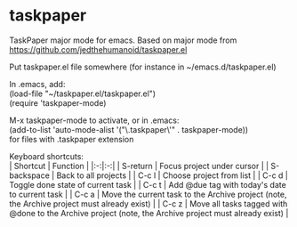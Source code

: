 taskpaper
=========

TaskPaper major mode for emacs.  Based on major mode from https://github.com/jedthehumanoid/taskpaper.el

Put taskpaper.el file somewhere (for instance in ~/emacs.d/taskpaper.el)

In .emacs, add:  
   (load-file "~/taskpaper.el/taskpaper.el")  
   (require 'taskpaper-mode)

M-x taskpaper-mode to activate, or in .emacs:  
   (add-to-list 'auto-mode-alist '("\\.taskpaper\\'" . taskpaper-mode))  
for files with .taskpaper extension

   Keyboard shortcuts:  
| Shortcut  | Function  |
|:-:|:-:|
| S-return  | Focus project under cursor  |
| S-backspace  | Back to all projects  |
| C-c l  | Choose project from list  |
| C-c d  | Toggle done state of current task  |
| C-c t  | Add @due tag with today's date to current task  |
| C-c a  | Move the current task to the Archive project (note, the Archive project must already exist)  |
| C-c z  | Move all tasks tagged with @done to the Archive project (note, the Archive project must already exist)  |